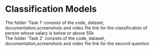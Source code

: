 # Classification Models
The folder 'Task 1' consists of the code, dataset, documentation,screenshots and video file link for the classification of person whose salary is below or above 50k <br>
The folder 'Task 2' consists of the code, dataset, documentation,screenshots and video file link for the second question
